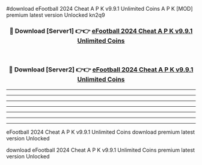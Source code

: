 #download eFootball 2024 Cheat A P K v9.9.1 Unlimited Coins  A P K [MOD] premium latest version Unlocked kn2q9 



<div align="center">
<h3>🔴 Download [Server1] 👉👉 <a href="https://apkdownload2.web.app/">eFootball 2024 Cheat A P K v9.9.1 Unlimited Coins </a></h3><br>

<h3>🔴 Download [Server2] 👉👉 <a href="https://apkdownload2.web.app/">eFootball 2024 Cheat A P K v9.9.1 Unlimited Coins </a></h3>
</div>





----------------------------------------------------------

----------------------------------------------------------

----------------------------------------------------------

----------------------------------------------------------

----------------------------------------------------------

----------------------------------------------------------

----------------------------------------------------------

eFootball 2024 Cheat A P K v9.9.1 Unlimited Coins  download premium latest version Unlocked

download eFootball 2024 Cheat A P K v9.9.1 Unlimited Coins  premium latest version Unlocked
